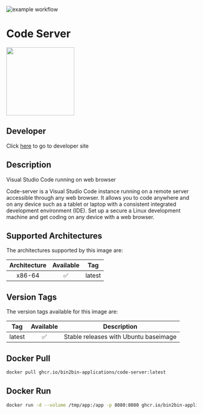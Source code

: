 ![example workflow](https://github.com/bin2bin-applications/code-server/actions/workflows/docker-image.yml/badge.svg)

<h1 id="app:name">Code Server</h1>

<img id="app:logo" src="https://cdn.jsdelivr.net/gh/bin2bin-applications/code-server@master/logo.webp" width="180" height="180"></img>

## Developer

<p>Click <a id="app:developer" href="https://coder.com/">here</a> to go to developer site</p>

## Description
<p id="app:short-description">Visual Studio Code running on web browser</p>

<p id="app:long-description">Code-server is a Visual Studio Code instance running on a remote server accessible through any web browser. It allows you to code anywhere and on any device such as a tablet or laptop with a consistent integrated development environment (IDE). Set up a secure a Linux development machine and get coding on any device with a web browser.</p>

## Supported Architectures

The architectures supported by this image are:

| Architecture | Available | Tag    |
| :----------: | :-------: | ------ |
|    x86-64    |    ✅     | latest |

## Version Tags

The version tags available for this image are:

|  Tag   | Available | Description                           |
| :----: | :-------: | ------------------------------------- |
| latest |    ✅     | Stable releases with Ubuntu baseimage |

## Docker Pull

```bash
docker pull ghcr.io/bin2bin-applications/code-server:latest
```

## Docker Run

```bash
docker run -d --volume /tmp/app:/app -p 8080:8080 ghcr.io/bin2bin-applications/code-server:latest
```
